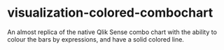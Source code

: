 # visualization-colored-combochart
An almost replica of the native Qlik Sense combo chart with the ability to colour the bars by expressions, and have a solid colored line.
